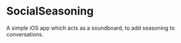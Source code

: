 SocialSeasoning
===============

A simple iOS app which acts as a soundboard, to add seasoning to conversations. 
